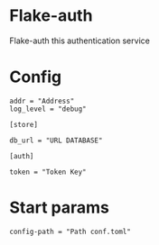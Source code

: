 # Flake-auth
Flake-auth this authentication service

# Config 

```
addr = "Address"
log_level = "debug"

[store]

db_url = "URL DATABASE"

[auth]

token = "Token Key"

```
# Start params

```config-path = "Path conf.toml"```